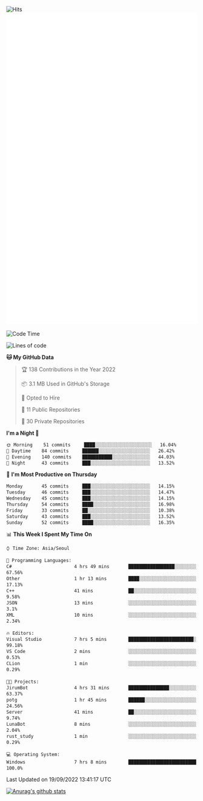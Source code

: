 ![Hits](https://hits.seeyoufarm.com/api/count/incr/badge.svg?url=https%3A%2F%2Fgithub.com%2Fkokose1234&count_bg=%2379C83D&title_bg=%23555555&icon=apple.svg&icon_color=%23E7E7E7&title=hits&edge_flat=false)
<br/>
![Metrics](https://github.com/kokose1234/kokose1234/blob/main/github-metrics.svg)

<!--START_SECTION:waka-->
![Code Time](http://img.shields.io/badge/Code%20Time-694%20hrs%2026%20mins-blue)

![Lines of code](https://img.shields.io/badge/From%20Hello%20World%20I%27ve%20Written-901%20Thousand%20lines%20of%20code-blue)

**🐱 My GitHub Data** 

> 🏆 138 Contributions in the Year 2022
 > 
> 📦 3.1 MB Used in GitHub's Storage 
 > 
> 💼 Opted to Hire
 > 
> 📜 11 Public Repositories 
 > 
> 🔑 30 Private Repositories  
 > 
**I'm a Night 🦉** 

```text
🌞 Morning    51 commits     ████░░░░░░░░░░░░░░░░░░░░░   16.04% 
🌆 Daytime    84 commits     ██████░░░░░░░░░░░░░░░░░░░   26.42% 
🌃 Evening    140 commits    ███████████░░░░░░░░░░░░░░   44.03% 
🌙 Night      43 commits     ███░░░░░░░░░░░░░░░░░░░░░░   13.52%

```
📅 **I'm Most Productive on Thursday** 

```text
Monday       45 commits     ███░░░░░░░░░░░░░░░░░░░░░░   14.15% 
Tuesday      46 commits     ███░░░░░░░░░░░░░░░░░░░░░░   14.47% 
Wednesday    45 commits     ███░░░░░░░░░░░░░░░░░░░░░░   14.15% 
Thursday     54 commits     ████░░░░░░░░░░░░░░░░░░░░░   16.98% 
Friday       33 commits     ██░░░░░░░░░░░░░░░░░░░░░░░   10.38% 
Saturday     43 commits     ███░░░░░░░░░░░░░░░░░░░░░░   13.52% 
Sunday       52 commits     ████░░░░░░░░░░░░░░░░░░░░░   16.35%

```


📊 **This Week I Spent My Time On** 

```text
⌚︎ Time Zone: Asia/Seoul

💬 Programming Languages: 
C#                       4 hrs 49 mins       █████████████████░░░░░░░░   67.56% 
Other                    1 hr 13 mins        ████░░░░░░░░░░░░░░░░░░░░░   17.13% 
C++                      41 mins             ██░░░░░░░░░░░░░░░░░░░░░░░   9.58% 
JSON                     13 mins             ░░░░░░░░░░░░░░░░░░░░░░░░░   3.1% 
XML                      10 mins             ░░░░░░░░░░░░░░░░░░░░░░░░░   2.34%

🔥 Editors: 
Visual Studio            7 hrs 5 mins        ████████████████████████░   99.18% 
VS Code                  2 mins              ░░░░░░░░░░░░░░░░░░░░░░░░░   0.53% 
CLion                    1 min               ░░░░░░░░░░░░░░░░░░░░░░░░░   0.29%

🐱‍💻 Projects: 
JirumBot                 4 hrs 31 mins       ███████████████░░░░░░░░░░   63.37% 
potg                     1 hr 45 mins        ██████░░░░░░░░░░░░░░░░░░░   24.56% 
Server                   41 mins             ██░░░░░░░░░░░░░░░░░░░░░░░   9.74% 
LunaBot                  8 mins              ░░░░░░░░░░░░░░░░░░░░░░░░░   2.04% 
rust_study               1 min               ░░░░░░░░░░░░░░░░░░░░░░░░░   0.29%

💻 Operating System: 
Windows                  7 hrs 8 mins        █████████████████████████   100.0%

```


 Last Updated on 19/09/2022 13:41:17 UTC
<!--END_SECTION:waka-->

[![Anurag's github stats](https://github-readme-stats.vercel.app/api?username=kokose1234&theme=dracula)](https://github.com/anuraghazra/github-readme-stats)



	
